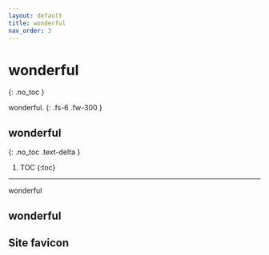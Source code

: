 ```yaml
---
layout: default
title: wonderful
nav_order: 3
---
```


# wonderful
{: .no_toc }

wonderful.
{: .fs-6 .fw-300 }

## wonderful
{: .no_toc .text-delta }

1. TOC
{:toc}

---

wonderful

## wonderful



## Site favicon


